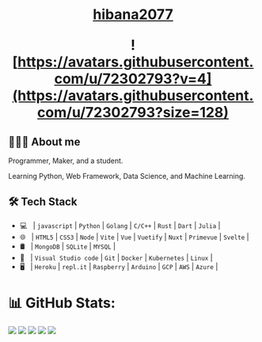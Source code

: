 
<h1 align="center">
  <a href="https://hibana2077.com">hibana2077</a>

  <br />

  ![https://avatars.githubusercontent.com/u/72302793?v=4](https://avatars.githubusercontent.com/u/72302793?size=128)
</h1>

## 👨🏻‍💻 About me

Programmer, Maker, and a student.

Learning Python, Web Framework, Data Science, and Machine Learning.

## 🛠 Tech Stack

- 💻 &nbsp; | `javascript` | `Python` | `Golang` | `C/C++` | `Rust` | `Dart` | `Julia` |
- 🌐 &nbsp; | `HTML5` | `CSS3` | `Node` | `Vite` | `Vue` | `Vuetify` | `Nuxt` | `Primevue` | `Svelte` |
- 🛢 &nbsp; | `MongoDB` | `SQLite` | `MYSQL` |
- 🔧 &nbsp; | `Visual Studio code` | `Git` | `Docker` | `Kubernetes` | `Linux` |
- 🖥 &nbsp; | `Heroku` | `repl.it` | `Raspberry` | `Arduino` | `GCP` | `AWS` | `Azure` |

# 📊 GitHub Stats:
![](https://github-profile-summary-cards.vercel.app/api/cards/repos-per-language?username=hibana2077&theme=github)
![](https://github-profile-summary-cards.vercel.app/api/cards/most-commit-language?username=hibana2077&theme=github)
![](https://github-profile-summary-cards.vercel.app/api/cards/stats?username=hibana2077&theme=github)
![](https://github-profile-summary-cards.vercel.app/api/cards/productive-time?username=hibana2077&theme=github)
![](https://github-profile-summary-cards.vercel.app/api/cards/profile-details?username=hibana2077&theme=github)
